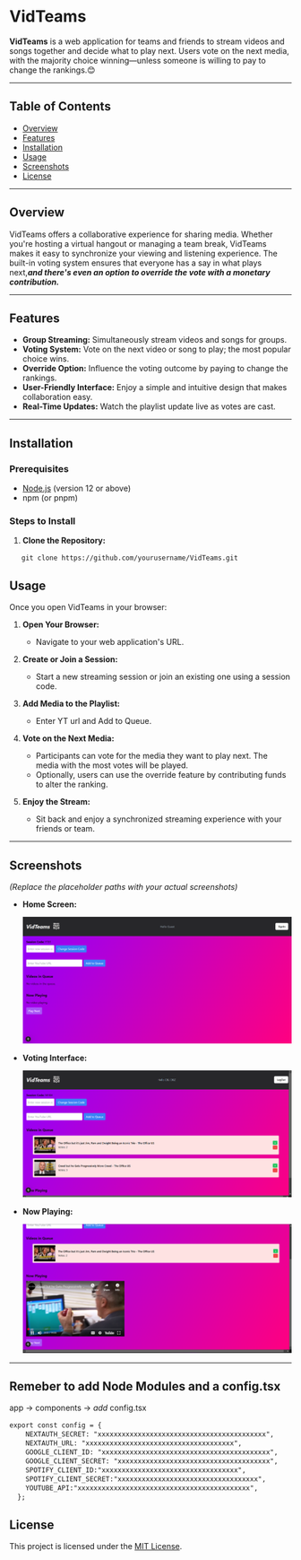 # VidTeams

**VidTeams** is a web application for teams and friends to stream videos and songs together and decide what to play next. Users vote on the next media, with the majority choice winning—unless someone is willing to pay to change the rankings.😊

---

## Table of Contents

- [Overview](#overview)
- [Features](#features)
- [Installation](#installation)
- [Usage](#usage)
- [Screenshots](#screenshots)
- [License](#license)

---

## Overview

VidTeams offers a collaborative experience for sharing media. Whether you're hosting a virtual hangout or managing a team break, VidTeams makes it easy to synchronize your viewing and listening experience. The built-in voting system ensures that everyone has a say in what plays next,<i><b>and there's even an option to override the vote with a monetary contribution.</b></i>

---

## Features

- **Group Streaming:** Simultaneously stream videos and songs for groups.
- **Voting System:** Vote on the next video or song to play; the most popular choice wins.
- **Override Option:** Influence the voting outcome by paying to change the rankings.
- **User-Friendly Interface:** Enjoy a simple and intuitive design that makes collaboration easy.
- **Real-Time Updates:** Watch the playlist update live as votes are cast.

---

## Installation

### Prerequisites

- [Node.js](https://nodejs.org/) (version 12 or above)
- npm (or pnpm)

### Steps to Install

1. **Clone the Repository:**
```
   git clone https://github.com/yourusername/VidTeams.git
```


## Usage

Once you open VidTeams in your browser:

1. **Open Your Browser:**
   - Navigate to your web application's URL.

2. **Create or Join a Session:**
   - Start a new streaming session or join an existing one using a session code.

3. **Add Media to the Playlist:**
   - Enter YT url and Add to Queue.

4. **Vote on the Next Media:**
   - Participants can vote for the media they want to play next. The media with the most votes will be played.
   - Optionally, users can use the override feature by contributing funds to alter the ranking.

5. **Enjoy the Stream:**
   - Sit back and enjoy a synchronized streaming experience with your friends or team.

---

## Screenshots

*(Replace the placeholder paths with your actual screenshots)*

- **Home Screen:**
  
  ![Home Screen](./screenshots/home-screen.png)


- **Voting Interface:**
  
  ![Voting Interface](./screenshots/voting-interface.png)

- **Now Playing:**
  
  ![Now Playing](./screenshots/now-playing.png)

---
## Remeber to add Node Modules and a config.tsx

app -> components -> <i>add </i> config.tsx

```
export const config = {
    NEXTAUTH_SECRET: "xxxxxxxxxxxxxxxxxxxxxxxxxxxxxxxxxxxxxxxxxx",
    NEXTAUTH_URL: "xxxxxxxxxxxxxxxxxxxxxxxxxxxxxxxxxxxxx",
    GOOGLE_CLIENT_ID: "xxxxxxxxxxxxxxxxxxxxxxxxxxxxxxxxxxxxxxxxxx",
    GOOGLE_CLIENT_SECRET: "xxxxxxxxxxxxxxxxxxxxxxxxxxxxxxxxxxxxxx",
    SPOTIFY_CLIENT_ID:"xxxxxxxxxxxxxxxxxxxxxxxxxxxxxxxxxx",
    SPOTIFY_CLIENT_SECRET:"xxxxxxxxxxxxxxxxxxxxxxxxxxxxxxxxxxx",
    YOUTUBE_API:"xxxxxxxxxxxxxxxxxxxxxxxxxxxxxxxxxxxxxxxxxxx",
  };
```


## License

This project is licensed under the [MIT License](LICENSE).